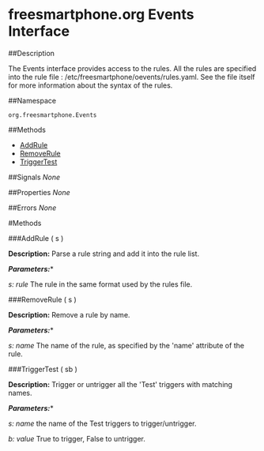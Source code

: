 
# freesmartphone.org Events Interface
            
##Description


The Events interface provides access to the rules.  All the rules are specified into the rule file : /etc/freesmartphone/oevents/rules.yaml.  See the file itself for more information about the syntax of the rules.


##Namespace


```org.freesmartphone.Events```


##Methods

* [AddRule](AddRule)
* [RemoveRule](RemoveRule)
* [TriggerTest](TriggerTest)


##Signals
*None*

##Properties
*None*

##Errors
*None*

#Methods

###<a name="AddRule">AddRule</a> ( s )


**Description:** Parse a rule string and add it into the rule list. 

***Parameters:****

<i>s: rule</i>
The rule in the same format used by the rules file. 



###<a name="RemoveRule">RemoveRule</a> ( s )


**Description:** Remove a rule by name. 

***Parameters:****

<i>s: name</i>
The name of the rule, as specified by the 'name' attribute of the rule. 



###<a name="TriggerTest">TriggerTest</a> ( sb )


**Description:** Trigger or untrigger all the 'Test' triggers with matching names. 

***Parameters:****

<i>s: name</i>
the name of the Test triggers to trigger/untrigger. 

<i>b: value</i>
True to trigger, False to untrigger. 



